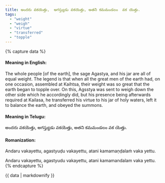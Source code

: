 ```yaml
---
title: అందరు వకయెత్తు,  అగస్త్యుడు వకయెత్తు, అతని కమమండలం  వక యెత్తు.
tags:
  - "weight"
  - "weigh"
  - "virtue"
  - "transferred"
  - "topple"
---
```


{% capture data %}
#### Meaning in English:
The whole people [of the earth], the sage Agastya, and his jar are all of equal weight.
The legend is that when all the great men of the earth had, on one occasion, assembled at Kaihtsa, their weight was so great that the earth began to topple over. On this, Agsstya was sent to weigh down the other side which he accordingly did, but his presence being afterwards required at Kailasa, he transferred his virtue to his jar of holy waters, left it to balance the earth, and obeyed the summons.

#### Meaning in Telugu:
అందరు వకయెత్తు,  అగస్త్యుడు వకయెత్తు, అతని కమమండలం  వక యెత్తు.

#### Romanization:
Andaru vakayettu,  agastyuḍu vakayettu, atani kamamaṇḍalaṁ  vaka yettu.

Andaru vakayettu,  agastyudu vakayettu, atani kamamandalam  vaka yettu.
{% endcapture %}

{{ data | markdownify }}

